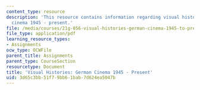 ```yaml
---
content_type: resource
description: 'This resource contains information regarding visual histories: German
  cinema 1945 - present.'
file: /media/courses/21g-056-visual-histories-german-cinema-1945-to-present-fall-2003/3d65c3bb51f79bb61bab7d624ea5047b_MIT21G_056F03_third_paper.pdf
file_type: application/pdf
learning_resource_types:
- Assignments
ocw_type: OCWFile
parent_title: Assignments
parent_type: CourseSection
resourcetype: Document
title: 'Visual Histories: German Cinema 1945 - Present'
uid: 3d65c3bb-51f7-9bb6-1bab-7d624ea5047b
---
```

